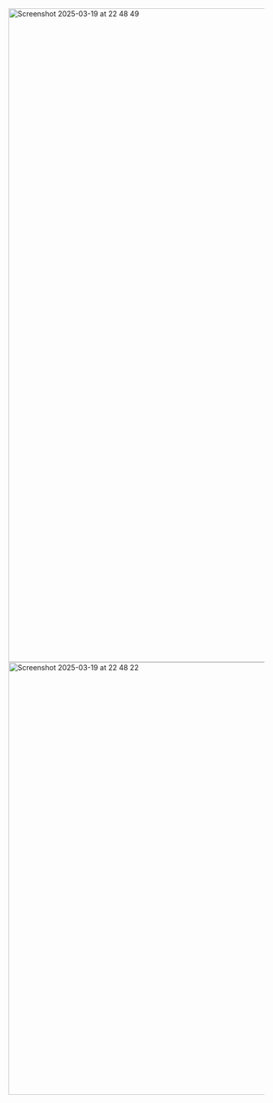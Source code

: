 <img width="1286" alt="Screenshot 2025-03-19 at 22 48 49" src="https://github.com/user-attachments/assets/b44d9cb2-9e68-4d0a-a9da-b1f1e073a460" />
<img width="851" alt="Screenshot 2025-03-19 at 22 48 22" src="https://github.com/user-attachments/assets/f0701086-ff05-4fed-afcc-712d84897b89" />
